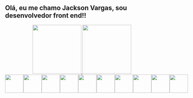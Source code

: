 ## Olá, eu me chamo Jackson Vargas, sou desenvolvedor front end!!
<div align="center">
  <a href="https://github.com/jacksonVargas">
  <img height="160em" src="https://github-readme-stats.vercel.app/api?username=jacksonVargas&show_icons=true&theme=dracula&include_all_commits=true&count_private=true"/>
  <img height="160em" src="https://github-readme-stats.vercel.app/api/top-langs/?username=jacksonVargas&layout=compact&langs_count=7&theme=dracula"/>
</div>
<div style="display: flex"><br>
   <img align="center" width="60" height="60" src="https://cdn.jsdelivr.net/gh/devicons/devicon/icons/html5/html5-original.svg" />
   <img align="center" height="60" width="60" src="https://cdn.jsdelivr.net/gh/devicons/devicon/icons/css3/css3-original.svg" />
   <img align="center" height="60" width="60" src="https://cdn.jsdelivr.net/gh/devicons/devicon/icons/javascript/javascript-original.svg" />
    <img align="center" height="60" width="60" src="https://cdn.jsdelivr.net/gh/devicons/devicon/icons/typescript/typescript-original.svg" />
   <img align="center" height="60" width="60" src="https://cdn.jsdelivr.net/gh/devicons/devicon/icons/nextjs/nextjs-original.svg" />
   <img align="center" height="60" width="60" src="https://cdn.jsdelivr.net/gh/devicons/devicon/icons/flutter/flutter-original.svg" />
   <img align="center" height="60" width="60" src="https://cdn.jsdelivr.net/gh/devicons/devicon/icons/php/php-original.svg" />
   <img align="center" height="60" width="60" src="https://cdn.jsdelivr.net/gh/devicons/devicon/icons/mysql/mysql-original.svg" />
   <img align="center" height="60" width="60" src="https://cdn.jsdelivr.net/gh/devicons/devicon/icons/sass/sass-original.svg" />
    <img align="center" height="60" width="60" src="https://cdn.jsdelivr.net/gh/devicons/devicon/icons/csharp/csharp-original.svg" />     
 
          
</div>
